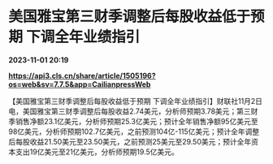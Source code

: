 # 美国雅宝第三财季调整后每股收益低于预期 下调全年业绩指引

**2023-11-01 20:19**

**https://api3.cls.cn/share/article/1505196?os=web&sv=7.7.5&app=CailianpressWeb**

【美国雅宝第三财季调整后每股收益低于预期 下调全年业绩指引】财联社11月2日电，美国雅宝第三财季调整后每股收益2.74美元，分析师预期3.78美元；第三财季销售净额23.1亿美元，分析师预期25.3亿美元；预计全年销售净额95亿美元至98亿美元，分析师预期102.7亿美元，之前预测104亿-115亿美元；预计全年调整后每股收益21.50美元至23.50美元，之前预测25美元至29.50美元；预计全年资本支出19亿美元至21亿美元，分析师预期19.5亿美元。